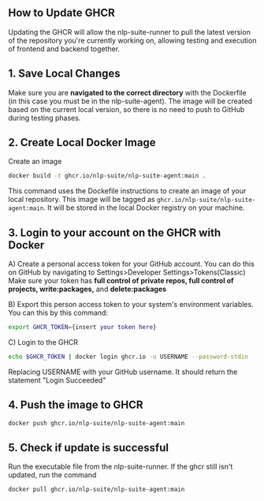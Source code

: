 ## How to Update GHCR ##
Updating the GHCR will allow the nlp-suite-runner to pull the latest version of the repository you're currently working on, allowing testing and execution of frontend and backend together.

## 1. Save Local Changes ##
Make sure you are **navigated to the correct directory** with the Dockerfile (in this case you must be in the nlp-suite-agent). The image will be created based on the current local version, so there is no need to push to GitHub during testing phases.

## 2. Create Local Docker Image ##
Create an image
```bash
docker build -t ghcr.io/nlp-suite/nlp-suite-agent:main .
```
This command uses the Dockefile instructions to create an image of your local repository. This image will be tagged as `ghcr.io/nlp-suite/nlp-suite-agent:main`. It will be stored in the local Docker registry on your machine.

## 3. Login to your account on the GHCR with Docker ##
A) Create a personal access token for your GitHub account. You can do this on GitHub by navigating to Settings>Developer Settings>Tokens(Classic)
Make sure your token has **full control of private repos, full control of projects, write:packages,** and **delete:packages**

B) Export this person access token to your system's environment variables. You can this by this command:
```bash
export GHCR_TOKEN={insert your token here}
```
C) Login to the GHCR
```bash
echo $GHCR_TOKEN | docker login ghcr.io -u USERNAME --password-stdin
```
Replacing USERNAME with your GitHub username. It should return the statement "Login Succeeded"

## 4. Push the image to GHCR
```bash
docker push ghcr.io/nlp-suite/nlp-suite-agent:main
```
## 5. Check if update is successful
Run the executable file from the nlp-suite-runner. If the ghcr still isn't updated, run the command
```bash
docker pull ghcr.io/nlp-suite/nlp-suite-agent:main
```
